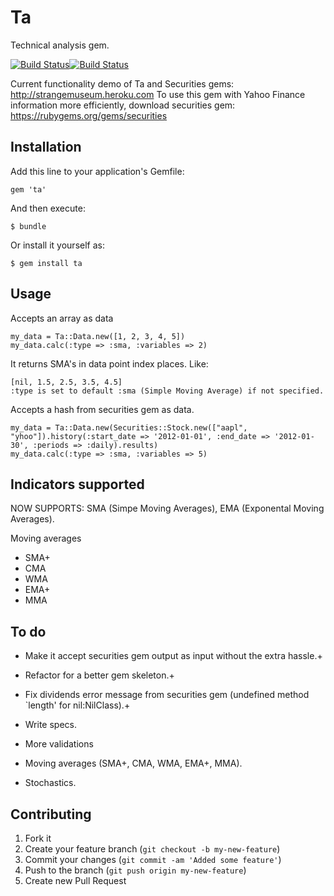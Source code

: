 # Ta

Technical analysis gem.

[![Build Status](https://secure.travis-ci.org/Nedomas/ta.png)](http://travis-ci.org/Nedomas/ta)[![Build Status](https://gemnasium.com/Nedomas/ta.png)](https://gemnasium.com/Nedomas/ta)

Current functionality demo of Ta and Securities gems: http://strangemuseum.heroku.com
To use this gem with Yahoo Finance information more efficiently, download securities gem: https://rubygems.org/gems/securities

## Installation

Add this line to your application's Gemfile:

    gem 'ta'

And then execute:

    $ bundle

Or install it yourself as:

    $ gem install ta

## Usage
	
Accepts an array as data

	my_data = Ta::Data.new([1, 2, 3, 4, 5])
	my_data.calc(:type => :sma, :variables => 2) 

It returns SMA's in data point index places. Like:

	[nil, 1.5, 2.5, 3.5, 4.5]
	:type is set to default :sma (Simple Moving Average) if not specified.

Accepts a hash from securities gem as data.

	my_data = Ta::Data.new(Securities::Stock.new(["aapl", "yhoo"]).history(:start_date => '2012-01-01', :end_date => '2012-01-30', :periods => :daily).results)
	my_data.calc(:type => :sma, :variables => 5)

## Indicators supported

NOW SUPPORTS: SMA (Simpe Moving Averages), EMA (Exponental Moving Averages).

Moving averages
* SMA+
* CMA
* WMA
* EMA+
* MMA

## To do

* Make it accept securities gem output as input without the extra hassle.+
* Refactor for a better gem skeleton.+
* Fix dividends error message from securities gem (undefined method `length' for nil:NilClass).+

* Write specs.
* More validations
* Moving averages (SMA+, CMA, WMA, EMA+, MMA).
* Stochastics.

## Contributing

1. Fork it
2. Create your feature branch (`git checkout -b my-new-feature`)
3. Commit your changes (`git commit -am 'Added some feature'`)
4. Push to the branch (`git push origin my-new-feature`)
5. Create new Pull Request
